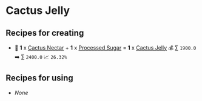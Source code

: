 # Cactus Jelly

## Recipes for creating

* 🍳 **1** x [Cactus Nectar](<Cactus Nectar.md>) + **1** x [Processed Sugar](<Processed Sugar.md>) = **1** x [Cactus Jelly](<Cactus Jelly.md>) 💰 ∑ `1900.0` ➡️ ∑ `2400.0` 📈 `26.32%`


## Recipes for using

* _None_
